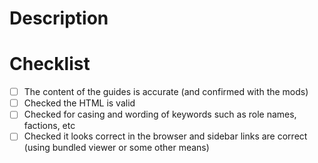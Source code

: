 # Description



# Checklist

- [ ] The content of the guides is accurate (and confirmed with the mods)
- [ ] Checked the HTML is valid
- [ ] Checked for casing and wording of keywords such as role names, factions, etc
- [ ] Checked it looks correct in the browser and sidebar links are correct (using bundled viewer or some other means)
